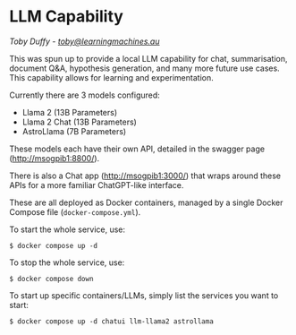 # LLM Capability

*Toby Duffy - toby@learningmachines.au*

This was spun up to provide a local LLM capability for chat, summarisation, document Q&A, hypothesis generation, and many more future use cases. This capability allows for learning and experimentation.

Currently there are 3 models configured:
* Llama 2 (13B Parameters)
* Llama 2 Chat (13B Parameters)
* AstroLlama (7B Parameters)

These models each have their own API, detailed in the swagger  page ([http://msogpib1:8800/]()).

There is also a Chat app ([http://msogpib1:3000/]()) that wraps around these APIs for a more familiar ChatGPT-like interface.

These are all deployed as Docker containers, managed by a single Docker Compose file (`docker-compose.yml`).

To start the whole service, use:
```
$ docker compose up -d
```

To stop the whole service, use:
```
$ docker compose down
```

To start up specific containers/LLMs, simply list the services you want to start:
```
$ docker compose up -d chatui llm-llama2 astrollama
```